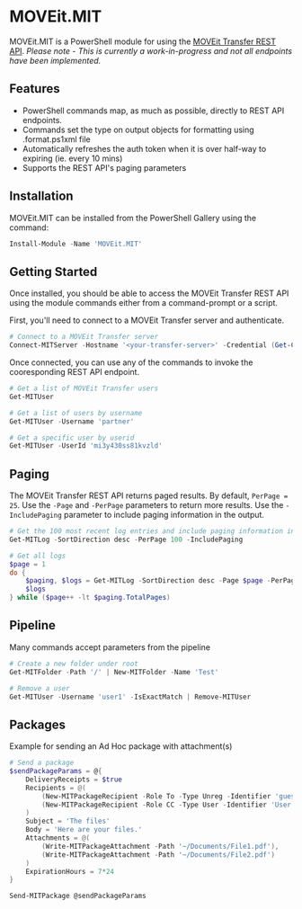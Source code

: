 # MOVEit.MIT
MOVEit.MIT is a PowerShell module for using the [MOVEit Transfer REST API](https://docs.ipswitch.com/MOVEit/Transfer2021/Api/rest/).  *Please note - This is currently a work-in-progress and not all endpoints have been implemented.*  
## Features
- PowerShell commands map, as much as possible, directly to REST API endpoints.
- Commands set the type on output objects for formatting using .format.ps1xml file
- Automatically refreshes the auth token when it is over half-way to expiring (ie. every 10 mins)
- Supports the REST API's paging parameters

## Installation
MOVEit.MIT can be installed from the PowerShell Gallery using the command:
```powershell
Install-Module -Name 'MOVEit.MIT'
```

## Getting Started
Once installed, you should be able to access the MOVEit Transfer REST API using the module commands either from a command-prompt or a script.

First, you'll need to connect to a MOVEit Transfer server and authenticate.
```powershell
# Connect to a MOVEit Transfer server
Connect-MITServer -Hostname '<your-transfer-server>' -Credential (Get-Credential)
```
Once connected, you can use any of the commands to invoke the cooresponding REST API endpoint.
```powershell
# Get a list of MOVEit Transfer users
Get-MITUser
```
```powershell
# Get a list of users by username
Get-MITUser -Username 'partner'
```
```powershell
# Get a specific user by userid
Get-MITUser -UserId 'mi3y430ss81kvzld'
```
## Paging
The MOVEit Transfer REST API returns paged results.  By default, `PerPage = 25`.  Use the `-Page` and `-PerPage` parameters to return more results.  Use the `-IncludePaging` parameter to include paging information in the output.
```powershell
# Get the 100 most recent log entries and include paging information in the output
Get-MITLog -SortDirection desc -PerPage 100 -IncludePaging
```
```powershell
# Get all logs
$page = 1
do {
    $paging, $logs = Get-MITLog -SortDirection desc -Page $page -PerPage 50 -IncludePaging
    $logs
} while ($page++ -lt $paging.TotalPages)
```
## Pipeline
Many commands accept parameters from the pipeline
```powershell
# Create a new folder under root
Get-MITFolder -Path '/' | New-MITFolder -Name 'Test'
```
```powershell
# Remove a user
Get-MITUser -Username 'user1' -IsExactMatch | Remove-MITUser
```
## Packages
Example for sending an Ad Hoc package with attachment(s)
```powershell
# Send a package
$sendPackageParams = @{
    DeliveryReceipts = $true    
    Recipients = @(
        (New-MITPackageRecipient -Role To -Type Unreg -Identifier 'guest1@moveitdemo.com'),
        (New-MITPackageRecipient -Role CC -Type User -Identifier 'User 2')
    )
    Subject = 'The files'
    Body = 'Here are your files.'
    Attachments = @(
        (Write-MITPackageAttachment -Path '~/Documents/File1.pdf'),
        (Write-MITPackageAttachment -Path '~/Documents/File2.pdf')
    )
    ExpirationHours = 7*24
}

Send-MITPackage @sendPackageParams
```
